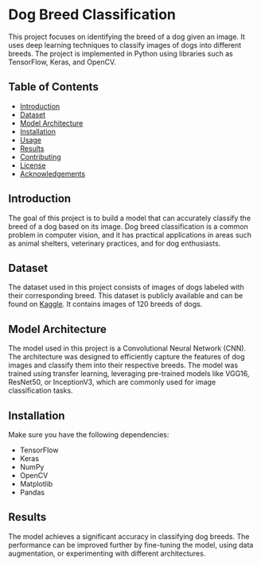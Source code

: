 # Dog Breed Classification

This project focuses on identifying the breed of a dog given an image. It uses deep learning techniques to classify images of dogs into different breeds. The project is implemented in Python using libraries such as TensorFlow, Keras, and OpenCV.

## Table of Contents
- [Introduction](#introduction)
- [Dataset](#dataset)
- [Model Architecture](#model-architecture)
- [Installation](#installation)
- [Usage](#usage)
- [Results](#results)
- [Contributing](#contributing)
- [License](#license)
- [Acknowledgements](#acknowledgements)

## Introduction

The goal of this project is to build a model that can accurately classify the breed of a dog based on its image. Dog breed classification is a common problem in computer vision, and it has practical applications in areas such as animal shelters, veterinary practices, and for dog enthusiasts. 

## Dataset

The dataset used in this project consists of images of dogs labeled with their corresponding breed. This dataset is publicly available and can be found on [Kaggle](https://www.kaggle.com/c/dog-breed-identification). It contains images of 120 breeds of dogs.

## Model Architecture

The model used in this project is a Convolutional Neural Network (CNN). The architecture was designed to efficiently capture the features of dog images and classify them into their respective breeds. The model was trained using transfer learning, leveraging pre-trained models like VGG16, ResNet50, or InceptionV3, which are commonly used for image classification tasks.

## Installation

Make sure you have the following dependencies:

- TensorFlow
- Keras
- NumPy
- OpenCV
- Matplotlib
- Pandas

## Results

The model achieves a significant accuracy in classifying dog breeds. The performance can be improved further by fine-tuning the model, using data augmentation, or experimenting with different architectures.
